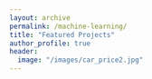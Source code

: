```yaml
---
layout: archive
permalink: /machine-learning/
title: "Featured Projects"
author_profile: true
header:
  image: "/images/car_price2.jpg"
---
```

